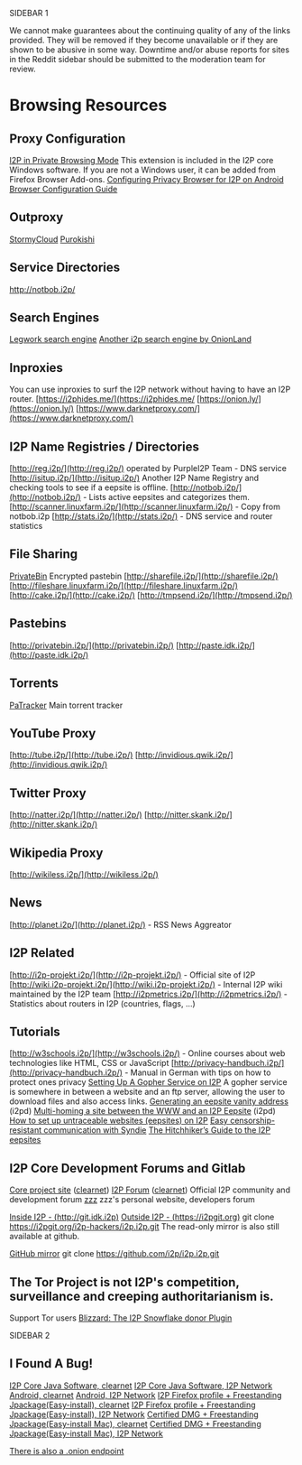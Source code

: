 SIDEBAR 1

We cannot make guarantees about the continuing quality of any of the links provided. They will be removed if they become unavailable or if they are shown to be abusive in some way. Downtime and/or abuse reports for sites in the Reddit sidebar should be submitted to the moderation team for review.


# Browsing Resources

## Proxy Configuration
[I2P in Private Browsing Mode](https://addons.mozilla.org/en-US/firefox/addon/i2p-in-private-browsing/)
This extension is included in the I2P core Windows software. If you are not a Windows user, it can be added from Firefox Browser Add-ons.
[Configuring Privacy Browser for I2P on Android](https://eyedeekay.github.io/)
[Browser Configuration Guide](https://geti2p.net/en/about/browser-config)

## Outproxy
[StormyCloud](https://stormycloud.org/)
[Purokishi](http://outproxy.purokishi.i2p/)

## Service Directories
http://notbob.i2p/

## Search Engines
[Legwork search engine](http://legwork.i2p/)
[Another i2p search engine by OnionLand](http://i2psearch.i2p/)

## Inproxies
You can use inproxies to surf the I2P network without having to have an I2P router.
[https://i2phides.me/](https://i2phides.me/
[https://onion.ly/](https://onion.ly/)
[https://www.darknetproxy.com/](https://www.darknetproxy.com/)

## I2P Name Registries / Directories
[http://reg.i2p/](http://reg.i2p/) operated by PurpleI2P Team - DNS service
[http://isitup.i2p/](http://isitup.i2p/) Another I2P Name Registry and checking tools to see if a eepsite is offline.
[http://notbob.i2p/](http://notbob.i2p/) - Lists active eepsites and categorizes them.
[http://scanner.linuxfarm.i2p/](http://scanner.linuxfarm.i2p/) - Copy from notbob.i2p
[http://stats.i2p/](http://stats.i2p/) - DNS service and router statistics

## File Sharing
[PrivateBin](http://paste.r4sas.i2p/) Encrypted pastebin
[http://sharefile.i2p/](http://sharefile.i2p/)
[http://fileshare.linuxfarm.i2p/](http://fileshare.linuxfarm.i2p/)
[http://cake.i2p/](http://cake.i2p/)
[http://tmpsend.i2p/](http://tmpsend.i2p/)

## Pastebins
[http://privatebin.i2p/](http://privatebin.i2p/)
[http://paste.idk.i2p/](http://paste.idk.i2p/)

## Torrents
[PaTracker](http://tracker2.postman.i2p/) Main torrent tracker

## YouTube Proxy
[http://tube.i2p/](http://tube.i2p/)
[http://invidious.qwik.i2p/](http://invidious.qwik.i2p/)

## Twitter Proxy
[http://natter.i2p/](http://natter.i2p/)
[http://nitter.skank.i2p/](http://nitter.skank.i2p/)

## Wikipedia Proxy
[http://wikiless.i2p/](http://wikiless.i2p/)

## News
[http://planet.i2p/](http://planet.i2p/) - RSS News Aggreator

## I2P Related
[http://i2p-projekt.i2p/](http://i2p-projekt.i2p/) - Official site of I2P
[http://wiki.i2p-projekt.i2p/](http://wiki.i2p-projekt.i2p/) - Internal I2P wiki maintained by the I2P team
[http://i2pmetrics.i2p/](http://i2pmetrics.i2p/) - Statistics about routers in I2P (countries, flags, ...)

## Tutorials
[http://w3schools.i2p/](http://w3schools.i2p/) - Online courses about web technologies like HTML, CSS or JavaScript
[http://privacy-handbuch.i2p/](http://privacy-handbuch.i2p/) - Manual in German with tips on how to protect ones privacy
[Setting Up A Gopher Service on I2P](http://digitalsr.i2p/computing/gopher.html)
A gopher service is somewhere in between a website and an ftp server, allowing the user to download files and also access links.
[Generating an eepsite vanity address](https://www.bentasker.co.uk/posts/documentation/general/generating-an-i2p-eepsite-vanity-address.html#) (i2pd)
[Multi-homing a site between the WWW and an I2P Eepsite](https://www.bentasker.co.uk/posts/blog/privacy/multi-homing-a-site-between-www-and-i2p-eepsite.html#) (i2pd)
[How to set up untraceable websites (eepsites) on I2P](https://mhatta.medium.com/how-to-set-up-untraceable-websites-eepsites-on-i2p-1fe26069271d)
[Easy censorship-resistant communication with Syndie](https://mhatta.medium.com/easy-censorship-resistant-communication-with-syndie-e063a6c9cf35)
[The Hitchhiker’s Guide to the I2P eepsites](https://mhatta.medium.com/the-hitchhikers-guide-to-the-i2p-eepsites-e4dfe6bb7a45)

## I2P Core Development Forums and Gitlab
[Core project site](http://i2p-projekt.i2p/) ([clearnet](https://geti2p.net/en/))
[I2P Forum](http://i2pforum.i2p/) ([clearnet](https://i2pforum.net/)) Official I2P community and development forum
[zzz](http://zzz.i2p/) zzz's personal website, developers forum

[Inside I2P - (http://git.idk.i2p)](http://git.idk.i2p/)
[Outside I2P - (https://i2pgit.org)](https://i2pgit.org/)
git clone https://i2pgit.org/i2p-hackers/i2p.i2p.git
The read-only mirror is also still available at github.

[GitHub mirror](https://github.com/i2p/i2p.i2p)
git clone https://github.com/i2p/i2p.i2p.git

## The Tor Project is not I2P's competition, surveillance and creeping authoritarianism is.
Support Tor users
[Blizzard: The I2P Snowflake donor Plugin](https://eyedeekay.github.io/)

SIDEBAR 2

## I Found A Bug!
[I2P Core Java Software, clearnet](https://i2pgit.org/i2p-hackers/i2p.i2p) 
[I2P Core Java Software, I2P Network](http://git.idk.i2p/i2p-hackers/i2p.i2p) 
[Android, clearnet](https://i2pgit.org/i2p-hackers/i2p.android.base)
[Android, I2P Network](http://git.idk.i2p/i2p-hackers/i2p.android.base) 
[I2P Firefox profile + Freestanding Jpackage(Easy-install), clearnet](https://i2pgit.org/i2p-hackers/i2p.firefox) 
[I2P Firefox profile + Freestanding Jpackage(Easy-install), I2P Network](http://git.idk.i2p/i2p-hackers/i2p.firefox) 
[Certified DMG + Freestanding Jpackage(Easy-install Mac), clearnet](https://i2pgit.org/i2p-hackers/i2p-jpackage-mac) 
[Certified DMG + Freestanding Jpackage(Easy-install Mac), I2P Network](http://git.idk.i2p/i2p-hackers/i2p-jpackage-mac) 

[There is also a .onion endpoint](http://47ggr2fa3vnwfyhvgskzdmr3i32eijwymxohtxsls45dulmriwxszjad.onion/)
